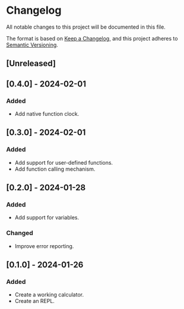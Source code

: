 # Changelog

All notable changes to this project will be documented in this file.

The format is based on [Keep a Changelog](https://keepachangelog.com/en/1.0.0/),
and this project adheres to [Semantic Versioning](https://semver.org/spec/v2.0.0.html).

## [Unreleased]

## [0.4.0] - 2024-02-01

### Added

- Add native function clock.

## [0.3.0] - 2024-02-01

### Added

- Add support for user-defined functions.
- Add function calling mechanism.

## [0.2.0] - 2024-01-28

### Added

- Add support for variables.

### Changed

- Improve error reporting.

## [0.1.0] - 2024-01-26

### Added

- Create a working calculator.
- Create an REPL.
